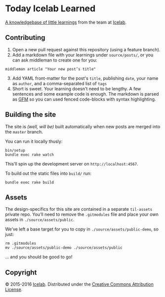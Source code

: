 # Today Icelab Learned

[A knowledgebase of little learnings](http://til.icelab.com.au/) from the team at [Icelab](http://icelab.com.au/).

## Contributing

1. Open a new pull request against this repository (using a feature branch).
2. Add a markdown file with your learnings under `source/posts/`, or you can ask middleman to create one for you:

```
middleman article "Your new post’s title"
```

3. Add YAML front-matter for the post's `title`, publishing `date`, your name as `author`, and a comma-separated list of `tags`
4. Short is sweet. Your learning doesn't need to be lengthy. A few sentences and some example code is enough. The markdown is parsed as [GFM](https://help.github.com/articles/github-flavored-markdown/) so you can used fenced code-blocks with syntax highlighting.

## Building the site

The site is _(well, will be)_ built automatically when new posts are merged into the `master` branch.

You can run it locally thusly:

```
bin/setup
bundle exec rake watch
```

This’ll spin up the development server on `http://localhost:4567`.

To build out the static files into `build/` run:

```
bundle exec rake build
```

## Assets

The design-specifics for this site are contained in a separate `til-assets` private repo. You’ll need to remove the `.gitmodules` file and place your own assets in `./source/assets/public`.

We’ve left a base target for you to copy in `./source/assets/public-demo`, so just:

```
rm .gitmodules
mv ./source/assets/public-demo ./source/assets/public
```

... and you should be good to go!

## Copyright

© 2015-2016 [Icelab](http://icelab.com.au/). Distributed under the [Creative Commons Attribution License](http://creativecommons.org/licenses/by/3.0/).

